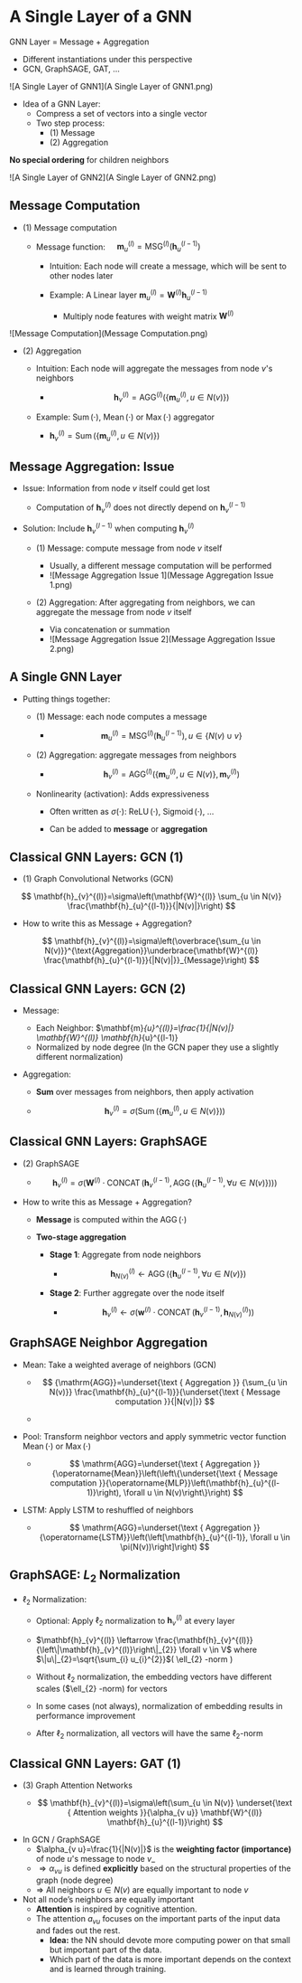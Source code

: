 # A Single Layer of a GNN

GNN Layer = Message + Aggregation

+ Different instantiations under this perspective
+ GCN, GraphSAGE, GAT, …

![A Single Layer of GNN1](A Single Layer of GNN1.png)

+ Idea of a GNN Layer:
  + Compress a set of vectors into a single vector
  + Two step process:
    + (1) Message
    + (2) Aggregation

**No special ordering** for children neighbors

![A Single Layer of GNN2](A Single Layer of GNN2.png)

## Message Computation

+ (1) Message computation

  - Message function:  $\quad \mathbf{m}_{u}^{(l)}=\mathrm{MSG}^{(l)}\left(\mathbf{h}_{u}^{(l-1)}\right)$

    - Intuition: Each node will create a message, which will be sent to other nodes later

    - Example: A Linear layer $\mathbf{m}_{u}^{(l)}=\mathbf{W}^{(l)} \mathbf{h}_{u}^{(l-1)}$ 
      - Multiply node features with weight matrix $\mathbf{W}^{(l)}$ 

![Message Computation](Message Computation.png)

- (2) Aggregation

  - Intuition: Each node will aggregate the messages from node $v$'s neighbors

    - $$
      \mathbf{h}_{v}^{(l)}=\mathrm{AGG}^{(l)}\left(\left\{\mathbf{m}_{u}^{(l)}, u \in N(v)\right\}\right)
      $$


  - Example: $\operatorname{Sum}(\cdot)$, $\operatorname{Mean}(\cdot)$ or $\operatorname{Max}(\cdot)$ aggregator  
    - $\mathbf{h}_{v}^{(l)}=\operatorname{Sum}\left(\left\{\mathbf{m}_{u}^{(l)}, u \in N(v)\right\}\right)$

## Message Aggregation: Issue

- Issue: Information from node $v$ itself could get lost

  - Computation of $\mathbf{h}_{v}^{(l)}$ does not directly depend on $\mathbf{h}_{v}^{(l-1)}$ 

- Solution: Include $\mathbf{h}_{v}^{(l-1)}$ when computing $\mathbf{h}_{v}^{(l)}$ 

  - (1) Message: compute message from node $v$ itself
    - Usually, a different message computation will be performed
    - ![Message Aggregation Issue 1](Message Aggregation Issue 1.png)


  - (2) Aggregation: After aggregating from neighbors, we can aggregate the message from node $v$ itself
    - Via concatenation or summation
    - ![Message Aggregation Issue 2](Message Aggregation Issue 2.png)

## A Single GNN Layer

- Putting things together:

  - (1) Message: each node computes a message

    - $$
      \mathbf{m}_{u}^{(l)}=\mathrm{MSG}^{(l)}\left(\mathbf{h}_{u}^{(l-1)}\right), u \in\{N(v) \cup v\}
      $$


  + (2) Aggregation: aggregate messages from neighbors

    + $$
      \mathbf{h}_{v}^{(l)}=\mathrm{AGG}^{(l)}\left(\left\{\mathbf{m}_{u}^{(l)}, u \in N(v)\right\}, \mathbf{m}_{v}^{(l)}\right)
      $$

  - Nonlinearity (activation): Adds expressiveness

    - Often written as $\sigma(\cdot)$: $\operatorname{ReLU}(\cdot)$, $\operatorname{Sigmoid}(\cdot)$, $\ldots$ 

    - Can be added to **message** or **aggregation**

## Classical GNN Layers: GCN (1)

- (1) Graph Convolutional Networks (GCN)

$$
\mathbf{h}_{v}^{(l)}=\sigma\left(\mathbf{W}^{(l)} \sum_{u \in N(v)} \frac{\mathbf{h}_{u}^{(l-1)}}{|N(v)|}\right)
$$

- How to write this as Message + Aggregation?

$$
\mathbf{h}_{v}^{(l)}=\sigma\left(\overbrace{\sum_{u \in N(v)}}^{\text{Aggregation}}\underbrace{\mathbf{W}^{(l)} \frac{\mathbf{h}_{u}^{(l-1)}}{|N(v)|}}_{Message}\right)
$$



## Classical GNN Layers: GCN (2)

- Message:

  - Each Neighbor: $\mathbf{m}_{u}^{(l)}=\frac{1}{|N(v)|} \mathbf{W}^{(l)} \mathbf{h}_{u}^{(l-1)} 
  - Normalized by node degree (ln the GCN paper they use a slightly different normalization)

- Aggregation:

  - **Sum** over messages from neighbors, then apply activation

  - $$
    \mathbf{h}_{v}^{(l)}=\sigma\left(\operatorname{Sum}\left(\left\{\mathbf{m}_{u}^{(l)}, u \in N(v)\right\}\right)\right)
    $$


## Classical GNN Layers: GraphSAGE

- (2) GraphSAGE

  - $$
    \mathbf{h}_{v}^{(l)}=\sigma\left(\mathbf{W}^{(l)} \cdot \operatorname{CONCAT}\left(\mathbf{h}_{v}^{(l-1)}, \operatorname{AGG}\left(\left\{\mathbf{h}_{u}^{(l-1)}, \forall u \in N(v)\right\}\right)\right)\right)
    $$


- How to write this as Message + Aggregation?

  - **Message** is computed within the $\operatorname{AGG}(\cdot)$ 

  - **Two-stage aggregation**

    - **Stage 1**: Aggregate from node neighbors

      - $$
        \mathbf{h}_{N(v)}^{(l)} \leftarrow \operatorname{AGG}\left(\left\{\mathbf{h}_{u}^{(l-1)}, \forall u \in N(v)\right\}\right)
        $$


    - **Stage 2**: Further aggregate over the node itself

      - $$
        \mathbf{h}_{v}^{(l)} \leftarrow \sigma\left(\mathbf{w}^{(l)} \cdot \operatorname{CONCAT}\left(\mathbf{h}_{v}^{(l-1)}, \mathbf{h}_{N(v)}^{(l)}\right)\right)
        $$


## GraphSAGE Neighbor Aggregation

- Mean: Take a weighted average of neighbors (GCN)

  - $$
    {\mathrm{AGG}}=\underset{\text { Aggregation }} {\sum_{u \in N(v)}} \frac{\mathbf{h}_{u}^{(l-1)}}{\underset{\text { Message computation }}{|N(v)|}}
    $$

  - 


- Pool: Transform neighbor vectors and apply symmetric vector function $\operatorname{Mean}(\cdot)$ or $\operatorname{Max}(\cdot)$ 

  - $$
    \mathrm{AGG}=\underset{\text { Aggregation }} {\operatorname{Mean}}\left(\left\{\underset{\text { Message computation }}{\operatorname{MLP}}\left(\mathbf{h}_{u}^{(l-1)}\right), \forall u \in N(v)\right\}\right)
    $$


- LSTM: Apply LSTM to reshuffled of neighbors

  - $$
    \mathrm{AGG}=\underset{\text { Aggregation }}{\operatorname{LSTM}}\left(\left[\mathbf{h}_{u}^{(l-1)}, \forall u \in \pi(N(v))\right]\right)
    $$


## GraphSAGE: $L_2$ Normalization

+ $\ell_{2}$ Normalization:

  - Optional: Apply $\ell_{2}$ normalization to $\mathbf{h}_{v}^{(l)}$ at every layer
  - $\mathbf{h}_{v}^{(l)} \leftarrow \frac{\mathbf{h}_{v}^{(l)}}{\left\|\mathbf{h}_{v}^{(l)}\right\|_{2}} \forall v \in V$ where $\|u\|_{2}=\sqrt{\sum_{i} u_{i}^{2}}$( \ell_{2} -norm )

  - Without $\ell_{2}$ normalization, the embedding vectors have different scales ($\ell_{2} -norm) for vectors

  - In some cases (not always), normalization of embedding results in performance improvement

  - After $\ell_{2}$ normalization, all vectors will have the same $\ell_{2}$-norm

## Classical GNN Layers: GAT (1)

+ (3) Graph Attention Networks

  + $$
    \mathbf{h}_{v}^{(l)}=\sigma\left(\sum_{u \in N(v)} \underset{\text { Attention weights }}{\alpha_{v u}} \mathbf{W}^{(l)} \mathbf{h}_{u}^{(l-1)}\right)
    $$

- In GCN / GraphSAGE
    - $\alpha_{v u}=\frac{1}{|N(v)|}$ is the **weighting factor (importance)** of node $u$'s message to node $v$_ 
    - $\Rightarrow \alpha_{v u}$ is defined **explicitly** based on the structural properties of the graph (node degree)
    - $\Longrightarrow$ All neighbors $u \in N(v)$ are equally important to node $v$ 
- Not all node’s neighbors are equally important
    - **Attention** is inspired by cognitive attention.
    - The attention $a_{vu}$ focuses on the important parts of the input data and fades out the rest.
        - **Idea:** the NN should devote more computing power on that small but important part of the data.
        - Which part of the data is more important depends on the context and is learned through training.